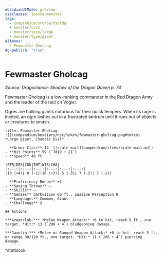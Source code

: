 ```yaml
---
obsidianUIMode: preview
cssclasses: json5e-monster
tags:
  - compendium/src/5e/dsotdq
  - monster/cr/2
  - monster/size/large
  - monster/type/giant
aliases:
  - Fewmaster Gholcag
dg-publish: "true"
---
```

# Fewmaster Gholcag
*Source: Dragonlance: Shadow of the Dragon Queen p. 74*  

Fewmaster Gholcag is a low-ranking commander in the Red Dragon Army and the leader of the raid on Vogler.

Ogres are hulking giants notorious for their quick tempers. When its rage is incited, an ogre lashes out in a frustrated tantrum until it runs out of objects or creatures to smash.

```ad-statblock
title: Fewmaster Gholcag
![](compendium/bestiary/npc/token/fewmaster-gholcag.png#token)
*Large giant, Chaotic Evil*

- **Armor Class** 14  ([scale mail](compendium/items/scale-mail.md))
- **Hit Points** 59 (`7d10 + 21`)
- **Speed** 40 ft.

|STR|DEX|CON|INT|WIS|CHA|
|:---:|:---:|:---:|:---:|:---:|:---:|
|19 (+4)| 8 (-1)|16 (+3)| 5 (-3)| 7 (-2)| 7 (-2)|

- **Proficiency Bonus** +2
- **Saving Throws** ⏤
- **Skills** ⏤
- **Senses** darkvision 60 ft., passive Perception 8
- **Languages** Common, Giant
- **Challenge** 2

## Actions

***Greatclub.*** *Melee Weapon Attack:* +6 to hit, reach 5 ft., one target. *Hit:* 13 (`2d8 + 4`) bludgeoning damage.

***Javelin.*** *Melee or Ranged Weapon Attack:* +6 to hit, reach 5 ft. or range 30/120 ft., one target. *Hit:* 11 (`2d6 + 4`) piercing damage.
```
^statblock